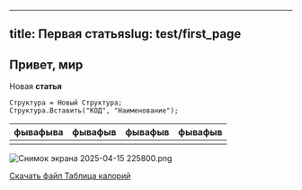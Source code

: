 ***

title: Первая статьяslug: test/first\_page
---

## Привет, мир

Новая **статья**

```bsl
Структура = Новый Структура;
Структура.Вставить("КОД", "Наименование");
```

| фывафыва | фывафыв | фывафыв | фывафыв |
| -------- | ------- | ------- | ------- |
|  |  |  |  |

![Снимок экрана 2025-04-15 225800.png](https://sinenikolsky.ru/s/QEWSKmHn7HKGJX4/download?path=%2F2025%2F04%2F15&files=89f0531f-2689-49f4-94a4-df692f52d22c.png)

[Скачать файл Таблица калорий](https://sinenikolsky.ru/s/QEWSKmHn7HKGJX4/download?path=%2F2025%2F04%2F15&files=5ad60fd2-8fce-4a35-b31a-9e91d8317d75.pdf)